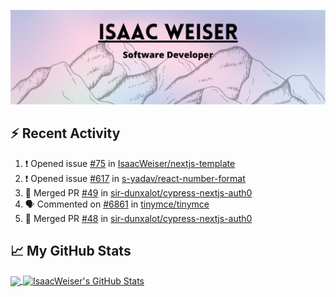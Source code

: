![Profile-readme-banner](https://github.com/IsaacWeiser/IsaacWeiser/blob/main/github-readme-banner.png?raw=true)

## :zap: Recent Activity

<!--START_SECTION:activity-->
1. ❗️ Opened issue [#75](https://github.com/natterstefan/nextjs-template/issues/75) in [IsaacWeiser/nextjs-template](https://github.com/IsaacWeiser/nextjs-template)
2. ❗️ Opened issue [#617](https://github.com/s-yadav/react-number-format/issues/617) in [s-yadav/react-number-format](https://github.com/s-yadav/react-number-format)
3. 🎉 Merged PR [#49](https://github.com/sir-dunxalot/cypress-nextjs-auth0/pull/49) in [sir-dunxalot/cypress-nextjs-auth0](https://github.com/sir-dunxalot/cypress-nextjs-auth0)
4. 🗣 Commented on [#6861](https://github.com/tinymce/tinymce/issues/6861) in [tinymce/tinymce](https://github.com/tinymce/tinymce)
5. 🎉 Merged PR [#48](https://github.com/sir-dunxalot/cypress-nextjs-auth0/pull/48) in [sir-dunxalot/cypress-nextjs-auth0](https://github.com/sir-dunxalot/cypress-nextjs-auth0)
<!--END_SECTION:activity-->

## &#x1f4c8; My GitHub Stats

<a href="https://github.com/natterstefan/natterstefan">
  <img align="center" src="https://github-readme-stats.vercel.app/api/top-langs/?username=IsaacWeiser&hide=java,html&title_color=000000&text_color=000000" />
</a>

<a href="https://github.com/IsaacWeiser/IsaacWeiser">
  <img align="center" src="https://github-readme-stats.vercel.app/api?username=IsaacWeiser&show_icons=true&line_height=27&count_private=true&title_color=000000&text_color=000000&icon_color=FAC051" alt="IsaacWeiser's GitHub Stats" />
</a>


[1]: https://www.linkedin.com/in/isaac-weiser



